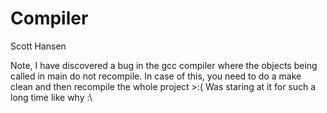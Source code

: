 # Compiler
Scott Hansen

Note, I have discovered a bug in the gcc compiler where the objects being called in main
do not recompile. In case of this, you need to do a make clean and then recompile the
whole project >:(  Was staring at it for such a long time like why :\